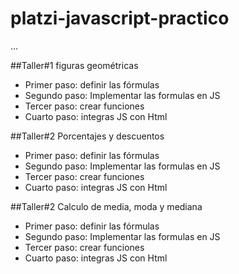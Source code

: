 # platzi-javascript-practico

...

##Taller#1 figuras geométricas

- Primer paso: definir las fórmulas
- Segundo paso: Implementar las formulas en JS
- Tercer paso: crear funciones
- Cuarto paso: integras JS con Html

##Taller#2 Porcentajes y descuentos

- Primer paso: definir las fórmulas
- Segundo paso: Implementar las formulas en JS
- Tercer paso: crear funciones
- Cuarto paso: integras JS con Html

##Taller#2 Calculo de media, moda y mediana

- Primer paso: definir las fórmulas
- Segundo paso: Implementar las formulas en JS
- Tercer paso: crear funciones
- Cuarto paso: integras JS con Html
